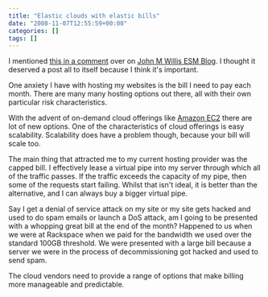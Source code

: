 ```yaml
---
title: "Elastic clouds with elastic bills"
date: "2008-11-07T12:55:59+00:00"
categories: []
tags: []
---
```


I mentioned <a href="http://www.johnmwillis.com/amazon/clouddroplets/#comments">this in a comment</a> over on <a href="http://www.johnmwillis.com/">John M Willis ESM Blog</a>. I thought it deserved a post all to itself because I think it's important.

One anxiety I have with hosting my websites is the bill I need to pay each month. There are many many hosting options out there, all with their own particular risk characteristics.

With the advent of on-demand cloud offerings like <a href="http://aws.amazon.com/ec2/">Amazon EC2</a> there are lot of new options. One of the characteristics of cloud offerings is easy scalability. Scalability does have a problem though, because your bill will scale too.

The main thing that attracted me to my current hosting provider was the capped bill. I effectively lease a virtual pipe into my server through which all of the traffic passes. If the traffic exceeds the capacity of my pipe, then some of the requests start failing. Whilst that isn't ideal, it is better than the alternative, and I can always buy a bigger virtual pipe.

Say I get a denial of service attack on my site or my site gets hacked and used to do spam emails or launch a DoS attack, am I going to be presented with a whopping great bill at the end of the month? Happened to us when we were at Rackspace when we paid for the bandwidth we used over the standard 100GB threshold. We were presented with a large bill because a server we were in the process of decommissioning got hacked and used to send spam.

The cloud vendors need to provide a range of options that make billing more manageable and predictable.
